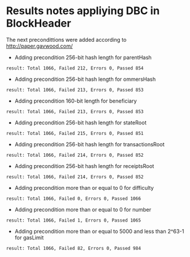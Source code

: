 # Results notes appliying DBC in BlockHeader

The next precondittions were added according to http://paper.gavwood.com/

* Adding precondition 256-bit hash length for parentHash
``` 
result: Total 1066, Failed 212, Errors 0, Passed 854
```

* Adding precondition 256-bit hash length for ommersHash
``` 
result: Total 1066, Failed 213, Errors 0, Passed 853
```

* Adding precondition 160-bit length for beneficiary
``` 
result: Total 1066, Failed 213, Errors 0, Passed 853
```

* Adding precondition 256-bit hash length for stateRoot
``` 
result: Total 1066, Failed 215, Errors 0, Passed 851
``` 

* Adding precondition 256-bit hash length for transactionsRoot
```
result: Total 1066, Failed 214, Errors 0, Passed 852
```

* Adding precondition 256-bit hash length for receiptsRoot
```
result: Total 1066, Failed 214, Errors 0, Passed 852
```

* Adding precondition more than or equal to 0 for difficulty
```
result: Total 1066, Failed 0, Errors 0, Passed 1066
```

* Adding precondition more than or equal to 0 for number
```
result: Total 1066, Failed 1, Errors 0, Passed 1065
```

* Adding precondition more than or equal to 5000 and less than 2^63-1 for gasLimit
```
result: Total 1066, Failed 82, Errors 0, Passed 984
```